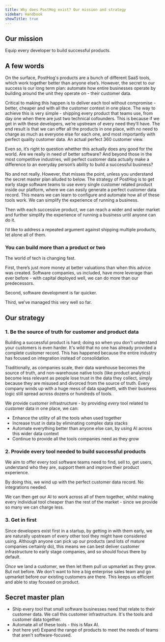 ```yaml
---
title: Why does PostHog exist? Our mission and strategy
sidebar: Handbook
showTitle: true
---
```


## Our mission

Equip every developer to build successful products.

## A few words

On the surface, PostHog's products are a bunch of different SaaS tools, which work together better than anyone else’s. However, the secret to our success is our long term plan: automate how entire businesses operate by building around the unit they operate on - their customer data.

Critical to making this happen is to deliver each tool without compromise - better, cheaper and with all the customer context in one place. The way to achieve this is very simple - shipping every product that teams use, from day one when there are just two technical cofounders. This is because if we get in with these developers, we’re upstream of every need they’ll have. The end result is that we can offer all the products in one place, with no need to charge as much as everyone else for each one, and most importantly with perfect quality customer data. An actual perfect 360 customer view.

Even so, it’s right to question whether this actually does any good for the world. Are we really in need of better software? And beyond those in the most competitive industries, will perfect customer data actually make a difference to an everyday person’s ability to build a successful business?

No and not really. However, that misses the point, unless you understand the secret master plan alluded to below. The strategy of PostHog is to get early stage software teams to use every single customer related product inside our platform, where we can easily generate a perfect customer data record. This means we can learn to configure and automate how all of these tools work. We can simplify the experience of running a business.

Then with each successive product, we can reach a wider and wider market and further simplify the experience of running a business until anyone can do it.

I’d like to address a repeated argument against shipping multiple products, let alone all of them.

### You can build more than a product or two

The world of tech is changing fast.

First, there’s just more money at better valuations than when this advice was created. Software companies, us included, have more leverage than ever before - with capital deployed well, we can do more than our predecessors.

Second, software development is far quicker.

Third, we’ve managed this very well so far. 

## Our strategy

### 1. Be the source of truth for customer and product data

Building a successful product is hard; doing so when you don't understand your customers is even harder. It's wild that no one has already provided a complete customer record. This has happened because the entire industry has focused on integration instead of consolidation.

Traditionally, as companies scale, their data warehouse becomes the source of truth, and non-warehouse native tools (like product analytics) become less relevant as people lose trust in the data they collect, simply because they are misused and divorced from the source of truth. Every company winds up with a huge mess of data spaghetti, with their business logic still spread across dozens or hundreds of tools.

We provide customer infrastructure - by providing _every_ tool related to customer data in one place, we can:

- Enhance the utility of all the tools when used together
- Increase trust in data by eliminating complex data stacks
- Automate everything better than anyone else can, by using AI across this wider data context
- Continue to provide all the tools companies need as they grow

### 2. Provide every tool needed to build successful products

We aim to offer every tool software teams need to find, sell to, get users, understand who they are, support them and improve their product experience.

By doing this, we wind up with the perfect customer data record. No integrations needed.

We can then get our AI to work across all of them together, whilst making every individual tool cheaper than the rest of the market - since we provide so many we can charge less.

### 3. Get in first

Since developers exist first in a startup, by getting in with them early, we are naturally upstream of every other tool they might have considered using. Although anyone can pick up our products (and lots of mature companies certainly do), this means we can best deliver customer infrastructure to early stage companies, and so should focus there by default.

_Once_ we land a customer, we then let them pull _us_ upmarket as they grow. But not before. We don't want to hire a big enterprise sales team and go upmarket before our existing customers are there. This keeps us efficient and able to stay focused on product.

## Secret master plan

* Ship every tool that small software businesses need that relate to their customer data. We call this customer infrastructure. It's the tools and customer data together.
* Automate all of these tools - this is Max AI.
* (not here yet) Expand the range of products to meet the needs of teams that aren't software-focused.
